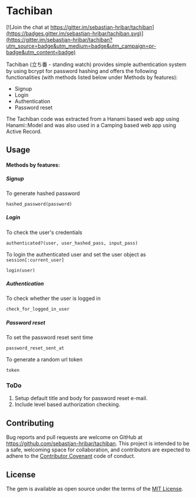 # Tachiban

[![Join the chat at https://gitter.im/sebastjan-hribar/tachiban](https://badges.gitter.im/sebastjan-hribar/tachiban.svg)](https://gitter.im/sebastjan-hribar/tachiban?utm_source=badge&utm_medium=badge&utm_campaign=pr-badge&utm_content=badge)

Tachiban (立ち番 - standing watch) provides simple authentication system by using bcrypt for password hashing and
offers the following functionalities (with methods listed below
  under Methods by features):
- Signup
- Login
- Authentication
- Password reset

The Tachiban code was extracted from a Hanami based web app using
Hanami::Model and was also used in a Camping based web app using Active Record.


<!--## Installation

 Add this line to your application's Gemfile:

```ruby
gem 'tachiban'
```

And then execute:

    $ bundle

Or install it yourself as:

    $ gem install tachiban

And include it in you application:

```ruby
include Tachiban
```
For Hanami based apps include it in the controller
prepare block in the `application.rb`:

```ruby
controller.prepare do
  #...
  include Tachiban
end
``` -->

## Usage

#### Methods by features:

##### Signup
To generate hashed password

```ruby
hashed_password(password)
```
##### Login
To check the user's credentials

```ruby
authenticated?(user, user_hashed_pass, input_pass)
```

To login the authenticated user and set the user object
 as `session[:current_user]`

```ruby
login(user)
```
##### Authentication
To check whether the user is logged in
```ruby
check_for_logged_in_user
```



##### Password reset
To set the password reset sent time
```ruby
password_reset_sent_at
```

To generate a random url token
```ruby
token
```

### ToDo
1. Setup default title and body for password reset e-mail.
2. Include level based authorization checking.

<!-- ## Development

After checking out the repo, run `bin/setup` to install dependencies. Then, run `rake test` to run the tests. You can also run `bin/console` for an interactive prompt that will allow you to experiment.

To install this gem onto your local machine, run `bundle exec rake install`. To release a new version, update the version number in `version.rb`, and then run `bundle exec rake release`, which will create a git tag for the version, push git commits and tags, and push the `.gem` file to [rubygems.org](https://rubygems.org). -->

## Contributing

Bug reports and pull requests are welcome on GitHub at https://github.com/sebastjan-hribar/tachiban. This project is intended to be a safe, welcoming space for collaboration, and contributors are expected to adhere to the [Contributor Covenant](http://contributor-covenant.org) code of conduct.


## License

The gem is available as open source under the terms of the [MIT License](http://opensource.org/licenses/MIT).
